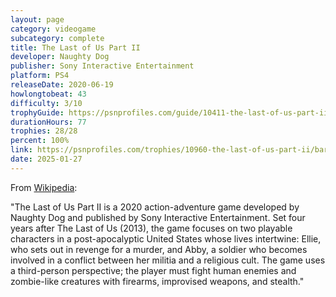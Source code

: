 ```yaml
---
layout: page
category: videogame
subcategory: complete
title: The Last of Us Part II
developer: Naughty Dog
publisher: Sony Interactive Entertainment
platform: PS4
releaseDate: 2020-06-19
howlongtobeat: 43
difficulty: 3/10
trophyGuide: https://psnprofiles.com/guide/10411-the-last-of-us-part-ii-trophy-guide
durationHours: 77
trophies: 28/28
percent: 100%
link: https://psnprofiles.com/trophies/10960-the-last-of-us-part-ii/barrelofjuice
date: 2025-01-27
---
```


From [Wikipedia](https://en.wikipedia.org/wiki/The_Last_of_Us_Part_II):

"The Last of Us Part II is a 2020 action-adventure game developed by Naughty Dog and published by Sony Interactive Entertainment. Set four years after The Last of Us (2013), the game focuses on two playable characters in a post-apocalyptic United States whose lives intertwine: Ellie, who sets out in revenge for a murder, and Abby, a soldier who becomes involved in a conflict between her militia and a religious cult. The game uses a third-person perspective; the player must fight human enemies and zombie-like creatures with firearms, improvised weapons, and stealth."
